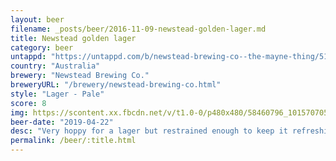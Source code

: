 ```yaml
---
layout: beer
filename: _posts/beer/2016-11-09-newstead-golden-lager.md
title: Newstead golden lager
category: beer
untappd: "https://untappd.com/b/newstead-brewing-co--the-mayne-thing/516441"
country: "Australia"
brewery: "Newstead Brewing Co."
breweryURL: "/brewery/newstead-brewing-co.html"
style: "Lager - Pale"
score: 8
img: https://scontent.xx.fbcdn.net/v/t1.0-0/p480x480/58460796_10157070544833745_2291271284689993728_n.jpg?_nc_cat=101&_nc_ht=scontent.xx&oh=3059a1cc23110ea6b72291a826f44f55&oe=5D86EBC6
beer-date: "2019-04-22"
desc: "Very hoppy for a lager but restrained enough to keep it refreshing"
permalink: /beer/:title.html
---
```

